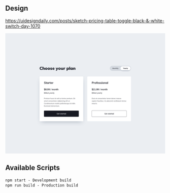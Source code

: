 ## Design

https://uidesigndaily.com/posts/sketch-pricing-table-toggle-black-&-white-switch-day-1070

![Stats Card](screenshot.png)

## Available Scripts

```
npm start - Development build
npm run build - Production build
```
